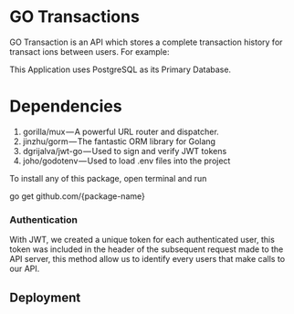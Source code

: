 # GO Transactions

GO Transaction is an API which stores a complete transaction history for transact  ions between users. For example:

This Application uses PostgreSQL as its Primary Database.

# Dependencies
1. gorilla/mux — A powerful URL router and dispatcher. 
2. jinzhu/gorm — The fantastic ORM library for Golang
3. dgrijalva/jwt-go — Used to sign and verify JWT tokens
4. joho/godotenv — Used to load .env files into the project

To install any of this package, open terminal and run

go get github.com/{package-name}

### Authentication

With JWT, we created a unique token for each authenticated user, this token was included in the header of the subsequent request made to the API server, this method allow us to identify every users that make calls to our API. 

## Deployment




